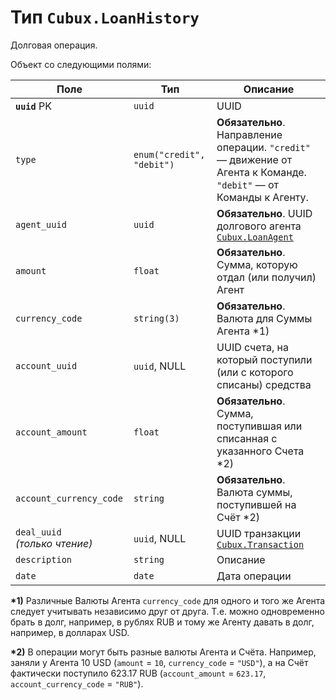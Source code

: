 Тип `Cubux.LoanHistory`
=======================

Долговая операция.

Объект со следующими полями:

Поле | Тип | Описание
---- | --- | --------
**`uuid`** PK       | `uuid`       | UUID
`type` | `enum("credit", "debit")` | **Обязательно**. Направление операции. `"credit"` — движение от Агента к Команде. `"debit"` — от Команды к Агенту.
`agent_uuid`        | `uuid`       | **Обязательно**. UUID долгового агента [`Cubux.LoanAgent`][Cubux.LoanAgent]
`amount`            | `float`      | **Обязательно**. Сумма, которую отдал (или получил) Агент
`currency_code`     | `string(3)`  | **Обязательно**. Валюта для Суммы Агента \*1)
`account_uuid`      | `uuid`, NULL | UUID счета, на который поступили (или с которого списаны) средства
`account_amount`    | `float`      | **Обязательно**. Сумма, поступившая или списанная с указанного Счета \*2)
`account_currency_code` | `string` | **Обязательно**. Валюта суммы, поступившей на Счёт \*2)
`deal_uuid` _(только чтение)_ | `uuid`, NULL | UUID транзакции [`Cubux.Transaction`][Cubux.Transaction]
`description`       | `string`     | Описание
`date`              | `date`       | Дата операции

**\*1)** Различные Валюты Агента `currency_code` для одного и того же
Агента следует учитывать независимо друг от друга. Т.е. можно
одновременно брать в долг, например, в рублях RUB и тому же Агенту
давать в долг, например, в долларах USD.

**\*2)** В операции могут быть разные валюты Агента и Счёта. Например,
заняли у Агента 10 USD (`amount` = `10`, `currency_code` = `"USD"`), а
на Счёт фактически поступило 623.17 RUB (`account_amount` = `623.17`,
`account_currency_code` = `"RUB"`).


[Cubux.LoanAgent]: loan-agent.md
[Cubux.Transaction]: transaction.md
